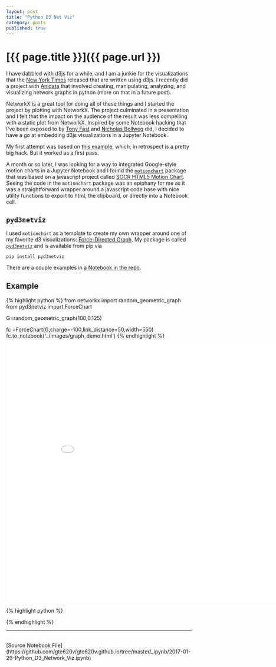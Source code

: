 ```yaml
---
layout: post
title: "Python D3 Net Viz"
category: posts
published: true
---
```


# [{{ page.title }}]({{ page.url }})

I have dabbled with d3js for a while, and I am a junkie for the visualizations
that the <a href="http://nyt.com">New York Times</a> released that are written
using d3js.  I recently did a project with <a
href="https://anidata.org">Anidata</a> that involved creating, manipulating,
analyzing, and visualizing network graphs in python (more on that in a future
post).

NetworkX is a great tool for doing all of these things and I started the project
by plotting with NetworkX. The project culminated in a presentation and I felt
that the impact on the audience of the result was less compelling with a static
plot from NetworkX.  Inspired by some Notebook hacking that I've been exposed to
by <a href="https://github.com/tonyfast">Tony Fast</a> and <a
href="https://github.com/bollwyvl">Nicholas Bollweg</a> did, I decided to have a
go at embedding d3js visualizations in a Jupyter Notebook.

My first attempt was based on <a
href="http://blog.thedataincubator.com/2015/08/embedding-d3-in-an-ipython-
notebook/">this example</a>, which, in retrospect is a pretty big hack.  But it
worked as a first pass.

A month or so later, I was looking for a way to integrated Google-style motion
charts in a Jupyter Notebook and I found the <a
href="https://github.com/hmelberg/motionchart">`motionchart`</a> package that
was based on a javascript project called <a
href="https://github.com/SOCR/SocrMotionChartsHTML5">SOCR HTML5 Motion
Chart</a>.  Seeing the code in the `motionchart` package was an epiphany for me
as it was a straightforward wrapper around a javascript code base with nice
utility functions to export to html, the clipboard, or directly into a Notebook
cell.


## `pyd3netviz`

I used `motionchart` as a template to create my own wrapper around one of my
favorite d3 visualizations: <a
href="https://bl.ocks.org/mbostock/4062045">Force-Directed Graph</a>.  My
package is called <a
href="https://github.com/gte620v/pyd3netviz">`pyd3netviz`</a> and is available
from pip via

```
pip install pyd3netviz
```

There are a couple examples in <a href="https://github.com/gte620v/pyd3netviz/bl
ob/master/notebooks/Example.ipynb">a Notebook in the repo</a>.

## Example


{% highlight python %}
from networkx import random_geometric_graph
from pyd3netviz import ForceChart

G=random_geometric_graph(100,0.125)

fc =ForceChart(G,charge=-100,link_distance=50,width=550)
fc.to_notebook('../images/graph_demo.html')
{% endhighlight %}



<iframe
    width="900"
    height="700"
    src="{{ site.baseurl }}/images/graph_demo.html"
    frameborder="0"
    allowfullscreen
></iframe>




{% highlight python %}

{% endhighlight %}
<hr><br />
[Source Notebook File](https://github.com/gte620v/gte620v.github.io/tree/master/_ipynb/2017-01-29-Python_D3_Network_Viz.ipynb)